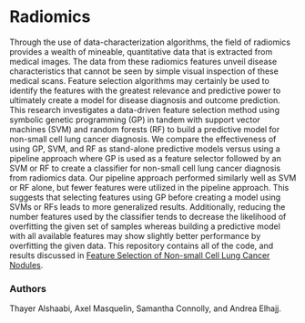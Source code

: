 # Radiomics
Through the use of data-characterization algorithms, the field of radiomics provides a wealth of mineable, quantitative data that is extracted from medical images. The data from these radiomics features unveil disease characteristics that cannot be seen by simple visual inspection of these medical scans. Feature selection algorithms may certainly be used to identify the features with the greatest relevance and predictive power to ultimately create a model for disease diagnosis and outcome prediction. This research investigates a data-driven feature selection method using symbolic genetic programming (GP) in tandem with support vector machines (SVM) and random forests (RF) to build a predictive model for non-small cell lung cancer diagnosis. We compare the effectiveness of using GP, SVM, and RF as stand-alone predictive models versus using a pipeline approach where GP is used as a feature selector followed by an SVM or RF to create a classifier for non-small cell lung cancer diagnosis from radiomics data. Our pipeline approach performed similarly well as SVM or RF alone, but fewer features were utilized in the pipeline approach. This suggests that selecting features using GP before creating a model using SVMs or RFs leads to more generalized results. Additionally, reducing the number features used by the classifier tends to decrease the likelihood of overfitting the given set of samples whereas building a predictive model with all available features may show slightly better performance by overfitting the given data. This repository contains all of the code, and results discussed in [Feature Selection of Non-small Cell Lung Cancer Nodules](Feature_Selection_of_Non-small_Cell_Lung_Cancer_Nodules.pdf).

### Authors 

Thayer Alshaabi, Axel Masquelin, Samantha Connolly, and Andrea Elhajj.
